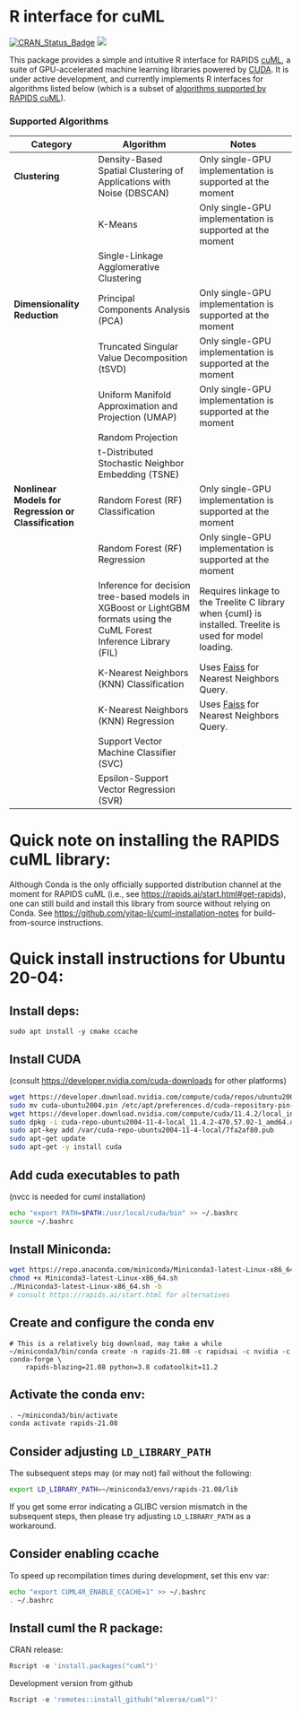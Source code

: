 R interface for cuML
================

[![CRAN\_Status\_Badge](https://www.r-pkg.org/badges/version/cuml)](https://cran.r-project.org/package=cuml)
<a href="https://www.r-pkg.org/pkg/cuml"><img src="https://cranlogs.r-pkg.org/badges/cuml?color=brightgreen" style=""></a>

This package provides a simple and intuitive R interface for RAPIDS
[cuML](https://github.com/rapidsai/cuml), a suite of GPU-accelerated machine
learning libraries powered by [CUDA](https://en.wikipedia.org/wiki/CUDA).
It is under active development, and currently implements R interfaces for algorithms listed below
(which is a subset of [algorithms supported by RAPIDS cuML](https://github.com/rapidsai/cuml#supported-algorithms)).

### Supported Algorithms
| Category | Algorithm | Notes |
| --- | --- | --- |
| **Clustering** |  Density-Based Spatial Clustering of Applications with Noise (DBSCAN) | Only single-GPU implementation is supported at the moment |
|  | K-Means | Only single-GPU implementation is supported at the moment |
|  | Single-Linkage Agglomerative Clustering | |
| **Dimensionality Reduction** | Principal Components Analysis (PCA) | Only single-GPU implementation is supported at the moment |
| | Truncated Singular Value Decomposition (tSVD) | Only single-GPU implementation is supported at the moment |
| | Uniform Manifold Approximation and Projection (UMAP) | Only single-GPU implementation is supported at the moment |
| | Random Projection | |
| | t-Distributed Stochastic Neighbor Embedding (TSNE) | |
| **Nonlinear Models for Regression or Classification** | Random Forest (RF) Classification | Only single-GPU implementation is supported at the moment |
| | Random Forest (RF) Regression | Only single-GPU implementation is supported at the moment |
| | Inference for decision tree-based models in XGBoost or LightGBM formats using the CuML Forest Inference Library (FIL) | Requires linkage to the Treelite C library when {cuml} is installed. Treelite is used for model loading. |
|  | K-Nearest Neighbors (KNN) Classification | Uses [Faiss](https://github.com/facebookresearch/faiss) for Nearest Neighbors Query. |
|  | K-Nearest Neighbors (KNN) Regression | Uses [Faiss](https://github.com/facebookresearch/faiss) for Nearest Neighbors Query. |
|  | Support Vector Machine Classifier (SVC) | |
|  | Epsilon-Support Vector Regression (SVR) | |


# Quick note on installing the RAPIDS cuML library:

Although Conda is the only officially supported distribution channel at the
moment for RAPIDS cuML (i.e., see https://rapids.ai/start.html#get-rapids),
one can still build and install this library from source without relying on
Conda.
See https://github.com/yitao-li/cuml-installation-notes for build-from-source
instructions.

# Quick install instructions for Ubuntu 20-04:

## Install deps:
```
sudo apt install -y cmake ccache
```


## Install CUDA
(consult https://developer.nvidia.com/cuda-downloads for other platforms)
```bash
wget https://developer.download.nvidia.com/compute/cuda/repos/ubuntu2004/x86_64/cuda-ubuntu2004.pin
sudo mv cuda-ubuntu2004.pin /etc/apt/preferences.d/cuda-repository-pin-600
wget https://developer.download.nvidia.com/compute/cuda/11.4.2/local_installers/cuda-repo-ubuntu2004-11-4-local_11.4.2-470.57.02-1_amd64.deb
sudo dpkg -i cuda-repo-ubuntu2004-11-4-local_11.4.2-470.57.02-1_amd64.deb
sudo apt-key add /var/cuda-repo-ubuntu2004-11-4-local/7fa2af80.pub
sudo apt-get update
sudo apt-get -y install cuda
```
## Add cuda executables to path
(nvcc is needed for cuml installation)
```bash
echo "export PATH=$PATH:/usr/local/cuda/bin" >> ~/.bashrc
source ~/.bashrc
```

## Install Miniconda:
```bash
wget https://repo.anaconda.com/miniconda/Miniconda3-latest-Linux-x86_64.sh
chmod +x Miniconda3-latest-Linux-x86_64.sh
./Miniconda3-latest-Linux-x86_64.sh -b
# consult https://rapids.ai/start.html for alternatives
```

## Create and configure the conda env
```
# This is a relatively big download, may take a while
~/miniconda3/bin/conda create -n rapids-21.08 -c rapidsai -c nvidia -c conda-forge \
    rapids-blazing=21.08 python=3.8 cudatoolkit=11.2
```

## Activate the conda env:
```bash
. ~/miniconda3/bin/activate
conda activate rapids-21.08
```

## Consider adjusting `LD_LIBRARY_PATH`

The subsequent steps may (or may not) fail without the following:

```bash
export LD_LIBRARY_PATH=~/miniconda3/envs/rapids-21.08/lib
```

If you get some error indicating a GLIBC version mismatch in the subsequent
steps, then please try adjusting `LD_LIBRARY_PATH` as a workaround.


## Consider enabling ccache

To speed up recompilation times during development, set this env var:
```bash
echo "export CUML4R_ENABLE_CCACHE=1" >> ~/.bashrc
. ~/.bashrc
```

## Install cuml the R package:

CRAN release:
```R
Rscript -e 'install.packages("cuml")'
```

Development version from github
```R
Rscript -e 'remotes::install_github("mlverse/cuml")'
```

